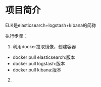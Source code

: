 # 项目简介
ELK是elasticsearch+logstash+kibana的简称

执行步骤：
1. 利用docker拉取镜像，创建容器
- docker pull elasticsearch:版本
- docker pull logstash:版本
- docker pull kibana:版本
2. 
